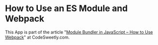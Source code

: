 # How to Use an ES Module and Webpack

This App is part of the article "[Module Bundler in JavaScript – How to Use Webpack](https://www.codesweetly.com/javascript-module-bundler)" at CodeSweetly.com.